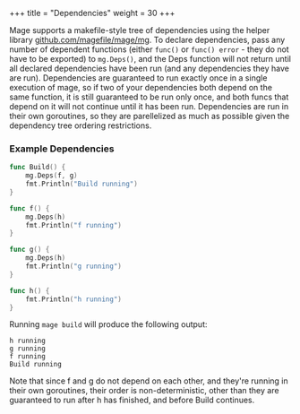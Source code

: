 +++
title = "Dependencies"
weight = 30
+++

Mage supports a makefile-style tree of dependencies using the helper library
[github.com/magefile/mage/mg](https://godoc.org/github.com/magefile/mage/mg). To
declare dependencies, pass any number of dependent functions (either `func()` or
`func() error` - they do not have to be exported) to `mg.Deps()`, and the Deps
function will not return until all declared dependencies have been run (and any
dependencies they have are run).  Dependencies are guaranteed to run exactly
once in a single execution of mage, so if two of your dependencies both depend
on the same function, it is still guaranteed to be run only once, and both funcs
that depend on it will not continue until it has been run. Dependencies are run
in their own goroutines, so they are parellelized as much as possible given the
dependency tree ordering restrictions.

### Example Dependencies

```go
func Build() {
    mg.Deps(f, g)
    fmt.Println("Build running")
}

func f() {
    mg.Deps(h)
    fmt.Println("f running")
}

func g() {
    mg.Deps(h)
    fmt.Println("g running")
}

func h() {
    fmt.Println("h running")
}
```

Running `mage build` will produce the following output:

```
h running
g running
f running
Build running
```

Note that since f and g do not depend on each other, and they're running in
their own goroutines, their order is non-deterministic, other than they are
guaranteed to run after h has finished, and before Build continues.
